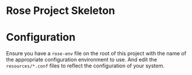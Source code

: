 # Rose Project Skeleton

# Configuration

Ensure you have a `rose-env` file on the root of this project with the name of the appropriate configuration environment to use. And edit the `resources/*.conf` files to reflect the configuration of your system.
